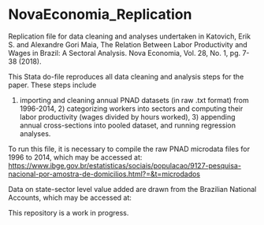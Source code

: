 # NovaEconomia_Replication
Replication file for data cleaning and analyses undertaken in Katovich, Erik S. and Alexandre Gori Maia, 
The Relation Between Labor Productivity and Wages in Brazil: A Sectoral Analysis. Nova Economia, 
Vol. 28, No. 1, pg. 7-38 (2018).

This Stata do-file reproduces all data cleaning and analysis steps for the paper. These steps include
1) importing and cleaning annual PNAD datasets (in raw .txt format) from 1996-2014, 2) categorizing workers into sectors 
and computing their labor productivity (wages divided by hours worked), 3) appending annual cross-sections
into pooled dataset, and running regression analyses. 

To run this file, it is necessary to compile the raw PNAD microdata files for 1996 to 2014, which may be accessed at:
https://www.ibge.gov.br/estatisticas/sociais/populacao/9127-pesquisa-nacional-por-amostra-de-domicilios.html?=&t=microdados

Data on state-sector level value added are drawn from the Brazilian National Accounts, which may be accessed at:


This repository is a work in progress.



